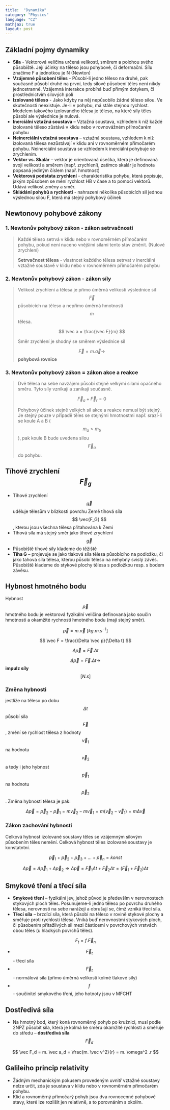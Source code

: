 ```yaml
---
title:  "Dynamika"
category: "Physics"
language: "CZ"
mathjax: true
layout: post
---
```


## Základní pojmy dynamiky
- **Síla** - Vektorová veličina určená velikostí, směrem a polohou svého působiště. Její účinky na těleso jsou pohybové, či deformační. Sílu značíme F a jednotkou je
N (Newton)
- **Vzájemné působení těles** - Působí-li jedno těleso na druhé, pak současně působí
druhé na první, tedy silové působení těles není nikdy jednostranné. Vzájemná
interakce probíhá buď přímým dotykem, či prostřednictvím silových polí
- **Izolované těleso** - Jako kdyby na něj nepůsobilo žádné těleso silou. Ve
skutečnosti neexistuje. Je-li v pohybu, má stále stejnou rychlost. Modelem
takového izolovaného tělesa je těleso, na které síly těles působí ale výslednice je
nulová.
- **Inerciální vztažná soustava** – Vztažná soustava, vzhledem k níž každé izolované
těleso zůstává v klidu nebo v rovnovážném přímočarém pohybu
- **Neinerciální vztažná soustava** – vztažná soustava, vzhledem k níž izolovaná
tělesa nezůstávají v klidu ani v rovnoměrném přímočarém pohybu. Neinerciální
soustava se vzhledem k inerciální pohybuje se zrychlením.
- **Vektor vs. Skalár** – vektor je orientovaná úsečka, která je definovaná svojí
velikostí a směrem (např. zrychlení), zatímco skalár je hodnota popsaná
jediným číslem (např. hmotnost)
- **Vektorová podstata zrychlení** - charakteristika pohybu, která popisuje, jakým
způsobem se mění rychlost HB v čase a to pomocí vektorů. Udává velikost
změny a směr.
- **Skládání pohybů a rychlostí** - nahrazení několika působících sil jednou
výslednou silou F, která má stejný pohybový účinek

## Newtonovy pohybové zákony

### 1. Newtonův pohybový zákon - zákon setrvačnosti
> Každé těleso setrvá v klidu nebo v rovnoměrném přímočarém pohybu, pokud není nuceno vnějšími silami tento stav změnit. (Nulové zrychlení)
>
> **Setrvačnost tělesa** - vlastnost každého tělesa setrvat v inerciální vztažné soustavě v klidu nebo v rovnoměrném přímočarém pohybu

### 2. Newtonův pohybový zákon - zákon síly
> Velikost zrychlení a tělesa je přímo úměrná velikosti výslednice sil $$ \vec F$$ působících na těleso a nepřímo úměrná hmotnosti $$m$$ tělesa. 
>
> $$ \vec a = \frac{\vec F}{m} $$
>
> Směr zrychlení je shodný se směrem výslednice sil
>
> $$ \vec F = m. \vec a \rightarrow $$ **pohybová rovnice**

### 3. Newtonův pohybový zákon = zákon akce a reakce
> Dvě tělesa na sebe navzájem působí stejně velkými silami opačného směru. Tyto síly vznikají a zanikají současně.
>
> $$ \vec F_a + \vec F_r = 0 $$
>
> Pohybový účinek stejně velkých sil akce a reakce nemusí být stejný. Je stejný pouze v případě těles se stejnými hmotnostmi např. srazí-li se koule A a B ($$m_a > m_b$$), pak koule B bude uvedena silou $$ \vec F_a $$ do pohybu.

## Tíhové zrychlení $$\vec F_g$$
- Tíhové zrychlení $$\vec g$$ uděluje tělesům v blízkosti povrchu Země tíhová síla $$ \vec{F_G} $$, kterou jsou všechna tělesa přitahována k Zemi
- Tíhová síla má stejný směr jako tíhové zrychlení $$\vec g$$
- Působiště tíhové síly klademe do těžiště
- **Tíha G** – projevuje se jako tlaková síla tělesa působícího na podložku, či jako tahová síla tělesa, kterou působí těleso na nehybný svislý závěs. Působiště klademe do stykové plochy tělesa s podložkou resp. s bodem závěsu.

## Hybnost hmotného bodu
Hybnost $$\vec p$$ hmotného bodu je vektorová fyzikální veličina definovaná jako součin hmotnosti a okamžité rychnosti hmotného bodu (mají stejný směr).

$$ \vec p = m. \vec v \,\,  [kg.m.s^{-1}] $$

$$ \vec F = \frac{\Delta \vec p}{\Delta t} $$

$$ \Delta \vec p = \vec F. \Delta t $$

$$ \Delta \vec p = \vec F. \Delta t \rightarrow $$ **impulz síly** $$ [N.s] $$

### Změna hybnosti
jestliže na těleso po dobu $$\Delta t$$ působí síla $$\vec F$$, změní se rychlost tělesa z hodnoty $$\vec v_1$$ na hodnotu $$\vec v_2$$ a tedy i jeho hybnost $$\vec p_1$$ na hodnotu $$\vec p_2$$. Změna hybnosti tělesa je pak:

$$ \Delta \vec p = \vec p_2 - \vec p_1 = m \vec v_2 - m \vec v_1 = m(\vec v_2 - \vec v_1) = m \Delta \vec v $$

### Zákon zachování hybnosti
Celková hybnost izolované soustavy těles se vzájemným silovým působením těles nemění. Celková hybnost těles izolované soustavy je konstatntní.

$$ \vec p_1 + \vec p_2 + \vec p_3 + ... + \vec p_n = konst $$

$$ \Delta \vec p = \Delta \vec p_1 + \Delta \vec p_2 \Longrightarrow \Delta \vec p = \vec F_1 \Delta t + \vec F_2 \Delta t = (\vec F_1 + \vec F_2) \Delta t $$

## Smykové tření a třecí síla
- **Smykové tření** – fyzikální jev, jehož původ je především v nerovnostech stykových ploch těles. Posunujeme-li jedno těleso po povrchu druhého tělesa, nerovnosti na sebe narážejí a obrušují se, čímž vzniká třecí síla.
- **Třecí síla** – brzdící síla, která působí na těleso v rovině stykové plochy a směřuje proti rychlosti tělesa. Vniká buď nerovnostmi stykových ploch, či působením přitažlivých sil mezi částicemi v povrchových vrstvách obou těles (u hladkých povrchů těles).

$$F_t = f. \vec F_n $$

- $$\vec F_t$$ - třecí síla
- $$\vec F_t$$ - normálová síla (přímo úměrná velikosti kolmé tlakové síly)
- $$f$$ - součinitel smykového tření, jeho hotnoty jsou v MFCHT

## Dostředivá síla
- Na hmotný bod, který koná rovnoměrný pohyb po kružnici, musí podle 2NPZ působit síla, která je kolmá ke směru okamžité rychlosti a směřuje do středu – **dostředivá síla** $$\vec F_d$$

$$ \vec F_d = m. \vec a_d = \frac{m. \vec v^2}{r} = m. \omega^2 .r $$

## Galileiho princip relativity

- Žádným mechanickým pokusem provedeným uvnitř vztažné soustavy nelze určit, zda je soustava v klidu nebo v rovnoměrném přímočarém pohybu.
- Klid a rovnoměrný přímočarý pohyb jsou dva rovnocenné pohybové stavy, které lze rozlišit jen relativně, a to porovnáním s okolím.
